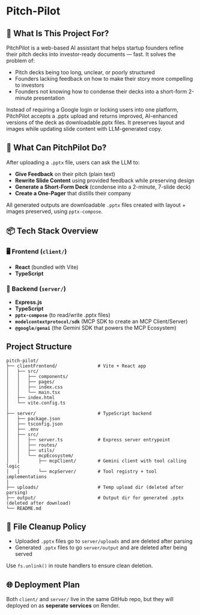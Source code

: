 # Pitch-Pilot

## 🧠 What Is This Project For?

PitchPilot is a web-based AI assistant that helps startup founders refine their pitch decks into investor-ready documents — fast. It solves the problem of:

- Pitch decks being too long, unclear, or poorly structured
- Founders lacking feedback on how to make their story more compelling to investors
- Founders not knowing how to condense their decks into a short-form 2-minute presentation

Instead of requiring a Google login or locking users into one platform, PitchPilot accepts a .pptx upload and returns improved, AI-enhanced versions of the deck as downloadable.pptx files. It preserves layout and images while updating slide content with LLM-generated copy.

## 🎯 What Can PitchPilot Do?

After uploading a `.pptx` file, users can ask the LLM to:

- **Give Feedback** on their pitch (plain text)
- **Rewrite Slide Content** using provided feedback while preserving design
- **Generate a Short-Form Deck** (condense into a 2-minute, 7-slide deck)
- **Create a One-Pager** that distills their company

All generated outputs are downloadable `.pptx` files created with layout + images preserved, using `pptx-compose`.

## 📦 Tech Stack Overview

### 🖥️ Frontend (`client/`)

- **React** (bundled with Vite)
- **TypeScript**

### 🔧 Backend (`server/`)

- **Express.js**
- **TypeScript**
- **`pptx-compose`** (to read/write .pptx files)
- **`modelcontextprotocol/sdk`** (MCP SDK to create an MCP Client/Server)
- **`@google/genai`** (the Gemini SDK that powers the MCP Ecosystem)

## Project Structure

```
pitch-pilot/
├── clientFrontend/               # Vite + React app
│   ├── src/
│   │   ├── components/
│   │   ├── pages/
│   │   ├── index.css
│   │   └── main.tsx
│   ├── index.html
│   └── vite.config.ts
│
├── server/                       # TypeScript backend
│   ├── package.json
│   ├── tsconfig.json
│   ├── .env
│   ├── src/
│   │   ├── server.ts             # Express server entrypoint
│   │   ├── routes/
│   │   ├── utils/
│   │   └── mcpEcosystem/
│   │       ├── mcpClient/        # Gemini client with tool calling logic
│   │       └── mcpServer/        # Tool registry + tool implementations
│
├── uploads/                      # Temp upload dir (deleted after parsing)
├── output/                       # Output dir for generated .pptx (deleted after download)
└── README.md

```

## 🔐 File Cleanup Policy

- Uploaded `.pptx` files go to `server/uploads` and are deleted after parsing
- Generated `.pptx` files to go `server/output` and are deleted after being served

Use `fs.unlink()` in route handlers to ensure clean deletion.

## 🌐 Deployment Plan

Both `client/` and `server/` live in the same GitHub repo, but they will deployed on as **seperate services** on Render.
